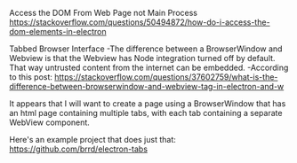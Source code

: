

Access the DOM From Web Page not Main Process
https://stackoverflow.com/questions/50494872/how-do-i-access-the-dom-elements-in-electron


Tabbed Browser Interface
-The difference between a BrowserWindow and Webview is that the Webview has Node integration turned off
by default. That way untrusted content from the internet can be embedded.
-According to this post:
https://stackoverflow.com/questions/37602759/what-is-the-difference-between-browserwindow-and-webview-tag-in-electron-and-w

It appears that I will want to create a page using a BrowserWindow that has an html page containing multiple tabs, with each tab containing a separate WebView component.

Here's an example project that does just that:
https://github.com/brrd/electron-tabs